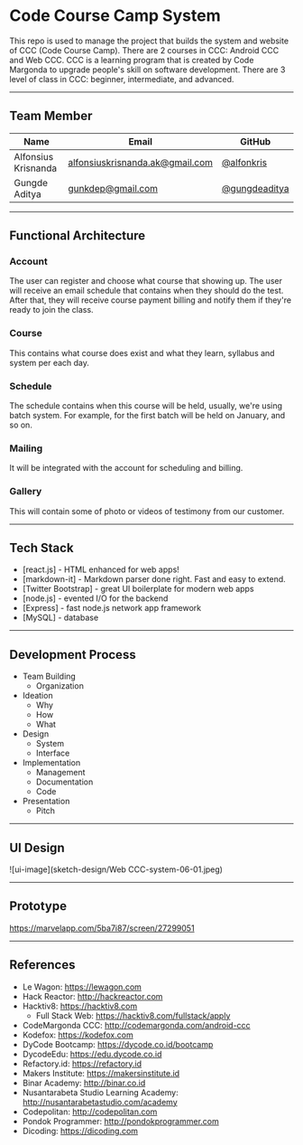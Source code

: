 # Code Course Camp System

This repo is used to manage the project that builds the system and website of CCC (Code Course Camp). There are 2 courses in CCC: Android CCC and Web CCC. CCC is a learning program that is created by Code Margonda to upgrade people's skill on software development. There are 3 level of class in CCC: beginner, intermediate, and advanced.

--------------------------------------------------------------------------------

## Team Member

| Name   | Email              | GitHub |
|--------|--------------------|--------|
| Alfonsius Krisnanda | alfonsiuskrisnanda.ak@gmail.com | [@alfonkris](https://github.com/alfonkris)
| Gungde Aditya | gunkdep@gmail.com | [@gungdeaditya](https://github.com/gungdeaditya)

--------------------------------------------------------------------------------

## Functional Architecture

### Account

The user can register and choose what course that showing up. The user will receive an email schedule that contains when they should do the test. After that, they will receive course payment billing and notify them if they're ready to join the class.

### Course

This contains what course does exist and what they learn, syllabus and system per each day.

### Schedule

The schedule contains when this course will be held, usually, we're using batch system. For example, for the first batch will be held on January, and so on.

### Mailing

It will be integrated with the account for scheduling and billing.

### Gallery

This will contain some of photo or videos of testimony from our customer.

--------------------------------------------------------------------------------

## Tech Stack

* [react.js] - HTML enhanced for web apps!
* [markdown-it] - Markdown parser done right. Fast and easy to extend.
* [Twitter Bootstrap] - great UI boilerplate for modern web apps
* [node.js] - evented I/O for the backend
* [Express] - fast node.js network app framework
* [MySQL] - database

--------------------------------------------------------------------------------

## Development Process

+ Team Building
  + Organization
+ Ideation
  + Why
  + How
  + What
+ Design
  + System
  + Interface
+ Implementation
  + Management
  + Documentation
  + Code
+ Presentation
  + Pitch

--------------------------------------------------------------------------------

## UI Design

![ui-image](sketch-design/Web CCC-system-06-01.jpeg)

--------------------------------------------------------------------------------

## Prototype

https://marvelapp.com/5ba7i87/screen/27299051

--------------------------------------------------------------------------------

## References

- Le Wagon: https://lewagon.com
- Hack Reactor: http://hackreactor.com
- Hacktiv8: https://hacktiv8.com
  - Full Stack Web: https://hacktiv8.com/fullstack/apply
- CodeMargonda CCC: http://codemargonda.com/android-ccc
- Kodefox: https://kodefox.com
- DyCode Bootcamp: https://dycode.co.id/bootcamp
- DycodeEdu: https://edu.dycode.co.id
- Refactory.id: https://refactory.id
- Makers Institute: https://makersinstitute.id
- Binar Academy: http://binar.co.id
- Nusantarabeta Studio Learning Academy: http://nusantarabetastudio.com/academy
- Codepolitan: http://codepolitan.com
- Pondok Programmer: http://pondokprogrammer.com
- Dicoding: https://dicoding.com
